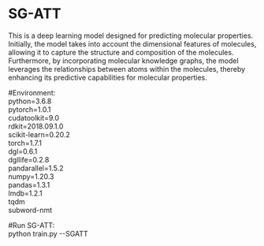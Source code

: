 # SG-ATT
This is a deep learning model designed for predicting molecular properties. Initially, the model takes into account the dimensional features of molecules, allowing it to capture the structure and composition of the molecules. Furthermore, by incorporating molecular knowledge graphs, the model leverages the relationships between atoms within the molecules, thereby enhancing its predictive capabilities for molecular properties.

#Environment:  
python=3.6.8  
pytorch=1.0.1  
cudatoolkit=9.0  
rdkit=2018.09.1.0  
scikit-learn=0.20.2  
torch=1.7.1  
dgl=0.6.1  
dgllife=0.2.8  
pandarallel=1.5.2  
numpy=1.20.3  
pandas=1.3.1  
lmdb=1.2.1  
tqdm  
subword-nmt  

#Run SG-ATT:  
python train.py --SGATT
